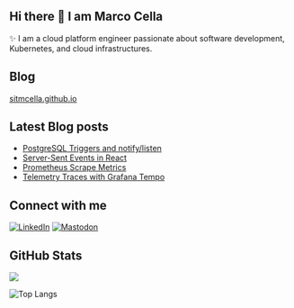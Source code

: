 <!-- Heading -->

## Hi there 👋 I am Marco Cella

✨ I am a cloud platform engineer passionate about software development, Kubernetes, and cloud infrastructures.

<!-- Blog section -->

<h2>Blog</h2>

<a href="https://sitmcella.github.io">sitmcella.github.io</a>

<h2>Latest Blog posts</h2>

- [PostgreSQL Triggers and notify/listen](https://sitmcella.github.io/post_20250525)
- [Server-Sent Events in React](https://sitmcella.github.io/post_20250427)
- [Prometheus Scrape Metrics](https://sitmcella.github.io/post_20250322)
- [Telemetry Traces with Grafana Tempo](https://sitmcella.github.io/post_20250301)

<!-- Connect section -->

<h2>Connect with me</h2>

<p>
  <a href="https://www.linkedin.com/in/marco-cella-48391a5b"><img src="https://img.shields.io/badge/LinkedIn-marco%20cella-blue?style=plastic&logoColor=fff&link=https%3A%2F%2Fwww.linkedin.com%2Fin%2Fmarco-cella-48391a5b" alt="LinkedIn"></a> 
  <a href="https://mastodon.social/@marco_cella
/"><img src="https://img.shields.io/badge/marco%20cella-blue?style=plastic&logo=mastodon&logoColor=fff&link=https%3A%2F%2Fmastodon.social%2F%40marco_cella" alt="Mastodon"></a>
</p>

<!-- GitHub section -->
 
<h2>GitHub Stats</h2>

<a href="">
  <img align="centre" src="https://github-readme-stats.vercel.app/api?username=sitMCella&count_private=true&include_all_commits=true&show_icons=true&title_color=007bff&text_color=e7e7e7&icon_color=007bff&bg_color=171c28" />
<a />
  
![Top Langs](https://github-readme-stats.vercel.app/api/top-langs/?username=sitMCella&layout=compact&title_color=007bff&text_color=e7e7e7&icon_color=007bff&bg_color=171c28)

<!--
**sitMCella/sitMCella** is a ✨ _special_ ✨ repository because its `README.md` (this file) appears on your GitHub profile.

Here are some ideas to get you started:

- 🔭 I’m currently working on ...
- 🌱 I’m currently learning ...
- 👯 I’m looking to collaborate on ...
- 🤔 I’m looking for help with ...
- 💬 Ask me about ...
- 📫 How to reach me: ...
- 😄 Pronouns: ...
- ⚡ Fun fact: ...
-->
